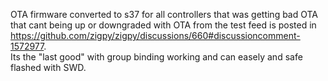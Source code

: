 OTA firmware converted to s37 for all controllers that was getting bad OTA that cant being up or downgraded with OTA from the test feed is posted in https://github.com/zigpy/zigpy/discussions/660#discussioncomment-1572977.  
Its the "last good" with group binding working and can easely and safe flashed with SWD.

